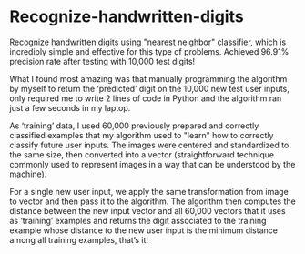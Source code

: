 # Recognize-handwritten-digits
Recognize handwritten digits using "nearest neighbor" classifier, which is incredibly simple and effective for this type of problems. Achieved 96.91% precision rate after testing with 10,000 test digits!

 What I found most amazing was that manually programming the algorithm by myself to return the ‘predicted’ digit on the 10,000 new test user inputs, only required me to write 2 lines of code in Python and the algorithm ran just a few seconds in my laptop. 

 As ‘training’ data, I used 60,000 previously prepared and correctly classified examples that my algorithm used to "learn" how to correctly classify future user inputs. The images were centered and standardized to the same size, then converted into a vector (straightforward technique commonly used to represent images in a way that can be understood by the machine).

 For a single new user input, we apply the same transformation from image to vector and then pass it to the algorithm. The algorithm then computes the distance between the new input vector and all 60,000 vectors that it uses as ‘training’ examples and returns the digit associated to the training example whose distance to the new user input is the minimum distance among all training examples, that’s it!
